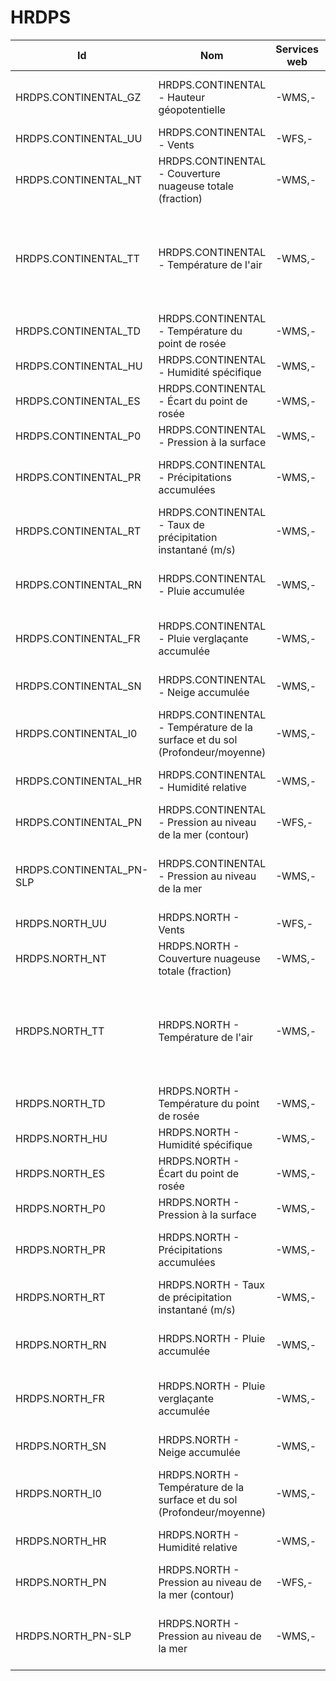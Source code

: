 # HRDPS

Id | Nom | Services web | Styles | Notes
---|-----|--------------|--------|------
HRDPS.CONTINENTAL_GZ | HRDPS.CONTINENTAL - Hauteur géopotentielle | -WMS,-       | **-DEFAULT**: GEOPOTENTIELHEIGHT-NONLINEAR,-GEOPOTENTIELHEIGH |      
HRDPS.CONTINENTAL_UU | HRDPS.CONTINENTAL - Vents | -WFS,-       | **-DEFAULT**: WINDARRO |      
HRDPS.CONTINENTAL_NT | HRDPS.CONTINENTAL - Couverture nuageuse totale (fraction) | -WMS,-       | **-DEFAULT**: CLOU |      
HRDPS.CONTINENTAL_TT | HRDPS.CONTINENTAL - Température de l'air | -WMS,-       | **-DEFAULT**: TEMPWINTER-LINEAR,-TEMPERATURE,-TEMPSUMMER,-TEMPWINTER,-TEMPERATURE-LINEAR,-TEMPSUMMER-LINEA |      
HRDPS.CONTINENTAL_TD | HRDPS.CONTINENTAL - Température du point de rosée | -WMS,-       | **-DEFAULT**: DEWPOIN |      
HRDPS.CONTINENTAL_HU | HRDPS.CONTINENTAL - Humidité spécifique | -WMS,-       | **-DEFAULT**: HUMIDITYSPE |      
HRDPS.CONTINENTAL_ES | HRDPS.CONTINENTAL - Écart du point de rosée | -WMS,-       | **-DEFAULT**: DEWPOINTDE |      
HRDPS.CONTINENTAL_P0 | HRDPS.CONTINENTAL - Pression à la surface | -WMS,-       | **-DEFAULT**: PRESSUR |      
HRDPS.CONTINENTAL_PR | HRDPS.CONTINENTAL - Précipitations accumulées | -WMS,-       | **-DEFAULT**: CAPA24-LINEAR,-PRECIPMM,-PRECIPMM-LINEAR,-CAPA2 |      
HRDPS.CONTINENTAL_RT | HRDPS.CONTINENTAL - Taux de précipitation instantané (m/s) | -WMS,-       | **-DEFAULT**: PRECIPPRTMMH,-PRECIPPRTMMH-LINEA |      
HRDPS.CONTINENTAL_RN | HRDPS.CONTINENTAL - Pluie accumulée | -WMS,-       | **-DEFAULT**: CAPA24-LINEAR,-PRECIPMM,-PRECIPMM-LINEAR,-CAPA2 |      
HRDPS.CONTINENTAL_FR | HRDPS.CONTINENTAL - Pluie verglaçante accumulée | -WMS,-       | **-DEFAULT**: CAPA24-LINEAR,-PRECIPMM,-PRECIPMM-LINEAR,-CAPA2 |      
HRDPS.CONTINENTAL_SN | HRDPS.CONTINENTAL - Neige accumulée | -WMS,-       | **-DEFAULT**: PRECIPSNOW-LINEAR,-PRECIPSNO |      
HRDPS.CONTINENTAL_I0 | HRDPS.CONTINENTAL - Température de la surface et du sol (Profondeur/moyenne) | -WMS,-       | **-DEFAULT**: TEMPSOIL-NONLINEAR,-TEMPSOI |      
HRDPS.CONTINENTAL_HR | HRDPS.CONTINENTAL - Humidité relative | -WMS,-       | **-DEFAULT**: HUMIDITYREL-LINEAR,-HUMIDITYRE |      
HRDPS.CONTINENTAL_PN | HRDPS.CONTINENTAL - Pression au niveau de la mer (contour) | -WFS,-       | **-DEFAULT**: PRESSURE4_LIN |      
HRDPS.CONTINENTAL_PN-SLP | HRDPS.CONTINENTAL - Pression au niveau de la mer | -WMS,-       | **-DEFAULT**: PRESSURE4-LINEAR,-PRESSURE4,-PRESSURESEAHIGH,-PRESSURESEALO |      
HRDPS.NORTH_UU | HRDPS.NORTH - Vents | -WFS,-       | **-DEFAULT**: WINDARRO |      
HRDPS.NORTH_NT | HRDPS.NORTH - Couverture nuageuse totale (fraction) | -WMS,-       | **-DEFAULT**: CLOU |      
HRDPS.NORTH_TT | HRDPS.NORTH - Température de l'air | -WMS,-       | **-DEFAULT**: TEMPWINTER-LINEAR,-TEMPERATURE,-TEMPSUMMER,-TEMPWINTER,-TEMPERATURE-LINEAR,-TEMPSUMMER-LINEA |      
HRDPS.NORTH_TD | HRDPS.NORTH - Température du point de rosée | -WMS,-       | **-DEFAULT**: DEWPOIN |      
HRDPS.NORTH_HU | HRDPS.NORTH - Humidité spécifique | -WMS,-       | **-DEFAULT**: HUMIDITYSPE |      
HRDPS.NORTH_ES | HRDPS.NORTH - Écart du point de rosée | -WMS,-       | **-DEFAULT**: DEWPOINTDE |      
HRDPS.NORTH_P0 | HRDPS.NORTH - Pression à la surface | -WMS,-       | **-DEFAULT**: PRESSUR |      
HRDPS.NORTH_PR | HRDPS.NORTH - Précipitations accumulées | -WMS,-       | **-DEFAULT**: CAPA24-LINEAR,-PRECIPMM,-PRECIPMM-LINEAR,-CAPA2 |      
HRDPS.NORTH_RT | HRDPS.NORTH - Taux de précipitation instantané (m/s) | -WMS,-       | **-DEFAULT**: PRECIPPRTMMH,-PRECIPPRTMMH-LINEA |      
HRDPS.NORTH_RN | HRDPS.NORTH - Pluie accumulée | -WMS,-       | **-DEFAULT**: CAPA24-LINEAR,-PRECIPMM,-PRECIPMM-LINEAR,-CAPA2 |      
HRDPS.NORTH_FR | HRDPS.NORTH - Pluie verglaçante accumulée | -WMS,-       | **-DEFAULT**: CAPA24-LINEAR,-PRECIPMM,-PRECIPMM-LINEAR,-CAPA2 |      
HRDPS.NORTH_SN | HRDPS.NORTH - Neige accumulée | -WMS,-       | **-DEFAULT**: PRECIPSNOW-LINEAR,-PRECIPSNO |      
HRDPS.NORTH_I0 | HRDPS.NORTH - Température de la surface et du sol (Profondeur/moyenne) | -WMS,-       | **-DEFAULT**: TEMPSOIL-NONLINEAR,-TEMPSOI |      
HRDPS.NORTH_HR | HRDPS.NORTH - Humidité relative | -WMS,-       | **-DEFAULT**: HUMIDITYREL-LINEAR,-HUMIDITYRE |      
HRDPS.NORTH_PN | HRDPS.NORTH - Pression au niveau de la mer (contour) | -WFS,-       | **-DEFAULT**: PRESSURE4_LIN |      
HRDPS.NORTH_PN-SLP | HRDPS.NORTH - Pression au niveau de la mer | -WMS,-       | **-DEFAULT**: PRESSURE4-LINEAR,-PRESSURE4,-PRESSURESEAHIGH,-PRESSURESEALO |      

